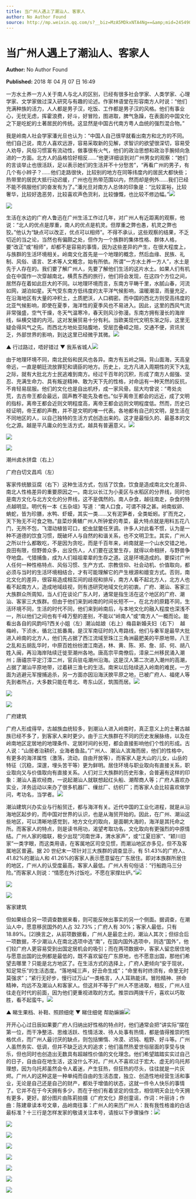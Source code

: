 ```yaml
---
title: 当广州人遇上了潮汕人、客家人
author: No Author Found
source: http://mp.weixin.qq.com/s?__biz=MzA5MDkxNTA4Ng==&amp;mid=2454907004&amp;idx=1&amp;sn=a5ad255f489b26cce4aa7ad7eac4f317&amp;chksm=87a2201db0d5a90b9dcc3f82f63708b3ee5aa291c755173136187dd65d876175ef72c80bfe20#rd
---
```


# 当广州人遇上了潮汕人、客家人

**Author:** No Author Found

**Published:** 2018 年 04 月 07 日 16:49

一方水土养一方人关于南人与北人的区别，已经有很多社会学家、人类学家、心理学家、文学家做过深入研究与有趣的论述。作家林语堂在形容南方人时说：“他们充满种族的活力，人人都是男子汉，吃饭、工作都是男子汉的风格。他们有事业心，无忧无虑，挥霍浪费，好斗，好冒险，图进取，脾气急躁，在表面的中国文化之下是吃蛇的土著居民的传统。这显然是中国古代南方粤人血统的强烈混合物。”

我是岭南人社会学家潘光旦也认为：“中国人自己很早就看出南方和北方的不同。他们自己说，南方人喜欢远游，容易采取新的见解，求智识的欲望很深切，容易受人劝导，风俗习惯富有流动性，做事很有火气，他们的政治思想和政治手腕倾向急进的一方面。北方人的品格恰好相反……”他更详细谈到对广州男女的观察：“她们的言谈举止也很活跃，足以表示她们的生活并不十分愁苦”，“再看广州的男子，有几个有小辫子？……他们走路很快，比较别的地方在同等纬度内的居民大都快些；热带里的居民大抵行动迟缓，广州也在热带范围以内，然而却是例外……我们已经不能不佩服他们的奋发有为了。”潘光旦对南方人总体的印象是：“比较富裕，比较奢华，比较好逸恶劳，比较喜欢声色货利，比较慷慨，也比较不修边幅。”![](https://mmbiz.qpic.cn/mmbiz_jpg/PJWG74pLsMblqcSK1ibQHxOKiakKtkQgtqb7P5pmsJq5NI7xYoMXogPaQklxHnH2ia1RVxUsGIR6v6T6OlrBbst5w/640?wx_fmt=jpeg)

![](https://mmbiz.qpic.cn/mmbiz_png/GCSG9VLghhqZIFpg8v5QgNJuN8A3Nz1GcMv7LXKqmUd3JvRhg2fQ6IWYF9b0afLDFhlI4vupCeyib12nbaQbhmA/640?wx_fmt=png)

生活在水边的广府人鲁迅在广州生活工作过几年，对广州人有近距离的观察，他说：“北人的优点是厚重，南人的优点是机灵。但厚重之弊也愚，机灵之弊也狡。”他认为“缺点可以改正，优点可以相师”。不得不承认，这些观察的结果，不乏切近的当之论，当然也有偏颇之处，但作为一个族群的集体性格、群体人格，要“改正”或“相师”，却都不是容易的事情，因为这些差异的产生，在很大程度上，与族群的生活环境相关。岭南文化首先是一个地理的概念，然后血缘、民族、礼制、风俗、语言、艺术等人文概念，始有所依。所谓“一方水土养一方人”，水土是先于人存在的。我们要了解广州人，先要了解他们生活的这片水土。如果人们有机会在中国作一次穿越南北，横贯东西的旅行，他们将会发现，在这四个方位之间，居然存在着如此巨大的不同。以地理环境而言，东南方平畴千里，水腻山春，河流如网，湖泊如星。天气受东南方低纬度的太平洋气候影响，温暖潮湿，雨量充足，在沿海地区有大量的冲积土，土质肥沃，人口稠密。而中国的西北方则受高纬度的北亚气候影响，即使在夏季，海洋性的夏季风也不易进入。因此，这里的西风气流非常强盛，空气干燥，冬天气温寒冷，春天则风沙弥漫。东南方拥有漫长的海岸线，纵横交错的内河。这对发展贸易十分有利。当欧美现代文明东渐之际，这里无疑会得风气之先。而西北方地处亚陆腹地，受层峦叠嶂之阻，交通不便，资讯贫乏，外部世界的影响，到达这里已经微乎其微。![](https://mmbiz.qpic.cn/mmbiz_jpg/PJWG74pLsMblqcSK1ibQHxOKiakKtkQgtqj4XvF5PT4iclpGFuLcTQN4kYPuV6MMHeMTG4yUexWmL7aT7ibTO70jqg/640?wx_fmt=jpeg)

▲ 行过路过，唔好错过 ▼ 我系省城人![](https://mmbiz.qpic.cn/mmbiz_jpg/PJWG74pLsMblqcSK1ibQHxOKiakKtkQgtqR21BtrSSflK2Jmp4MxKKIgRNnVvlPWGrgTzMz62VJ4on8X2EzMa8QA/640?wx_fmt=jpeg)

由于地理环境不同，南北民俗和民风也各异。南方有五岭之隔，背山面海，天高皇帝远，一直是朝廷流放罪犯和谪臣的地方。历史上，北方凡进入周期性的天下大乱之际，就有大批北方士民逃难到南方。经过千百年的沉积，形成了南方人倔强、坚忍、充满生命力、具有叛逆精神、敢为天下先的性格，对命运有一种天然的反抗，不肯轻易屈服。他们的文化也是自出机杼，成一家风骨。屈大均曾说：“粤处炎荒，去古帝王都会最远，固声教不能先及者也。”似乎离帝王都会的远近，成了文明的指标，离帝王都会近则文明程度高，离帝王都会远则文明程度低。然而，历史已经证明，帝王都的声教，并不是文明的唯一代表。各地都有自己的文明，是生活在不同地区的人，以自己独特的生活方式创造出来的。这才是最恒久的、最基本的文化之源。越是平凡庸众的生活方式，越具有普遍意义。![](https://mmbiz.qpic.cn/mmbiz_jpg/PJWG74pLsMblqcSK1ibQHxOKiakKtkQgtqwk1ZKA6y2bkic3uDACPTqM5y2L30Hrbicel2hicLYTHKJn4h4aBZKE6oA/640?wx_fmt=jpeg)

![](https://mmbiz.qpic.cn/mmbiz_jpg/PJWG74pLsMblqcSK1ibQHxOKiakKtkQgtqlicTXwTGLibR7LZibfatl5O7xZBbkZ7RiafhS0KV7ibhsYlpznffO5nr57Q/640?wx_fmt=jpeg)

![](https://mmbiz.qpic.cn/mmbiz_jpg/PJWG74pLsMblqcSK1ibQHxOKiakKtkQgtqdibbkuicmWVKMaUDsia3I8icQAznmia21ziapXH8Wv3fvXFbJDtpJQ1n2Jeg/640?wx_fmt=jpeg)

潮州卤水拼盘（右上）









广府白切文昌鸡（左）









客家传统酿豆腐（右下）这种生活方式，包括了饮食。饮食是造成南北文化差异、南北人性格差异的重要原因之一。南北以长江为小麦区与水稻区的分界线，同时也是南方文化与北方文化的分界线，这不是偶然的。南人杂食，越往南走，杂食的特点越明显。明代有一本《五杂俎》写道：“南人口食，可谓不择之甚。岭南蚁卵、蚺蛇，皆为珍膳，水鸭、虾蟆，其实一类……又有泥笋者，全类蚯蚓。扩而充之，天下殆无不可食之物。”韭菜炒黄鳝广州人所钟爱的粤菜，最大特点就是用料五花八门，无所不包，飞潜动植皆可口，蛇虫鼠鳖任烹调。许多人对此看不惯，认为是一种不道德的饮食习惯，既破坏人与自然的和谐关系，也不文明卫生。其实，广州人之所以什么都敢吃，不是因为贪吃，而是千百年来，岭南就是一个山水交错之地，良田有限，但野兽众多，出没伤人，人们要在这里生存，就得以命相拼，与野兽争夺地盘。弋猎捕鱼，成为人们祖祖辈辈的生存之道。这是环境造成的。要探讨广州人任何一种性格特点、风俗习惯、生产方式、宗教信仰、社会动机、价值取向，都必须与当时的生活环境相结合，才有可能理解它的产生根源和嬗变方式。否则，南北文化的差异，很容易造成相互间的歧视和排斥，南方人看不起北方人，北方人也看不起南方人，造成地域歧视，则有违研究地域文化的初衷。广府、潮汕、客家三大族群众所周知，当人们在谈论广东人时，通常是指生活在这个地区的广府、潮汕、客家三大族群。但由于他们来到岭南的时间长短不一，在北方的原籍不同，生活环境不同，生活的时代不同，他们来到岭南后，与本地文化的融入程度也深浅不一，所以他们之间也有千峰万壑的差别，不能以“岭南人”或“南方人”一概而论。能看出各自的风韵吗?西关小姐（左）潮汕姑娘（右上）梅县新婚夫妇（右下）  越梅岭，下浈水，循北江抵番禺，是汉军南征时的入粤路线，他们与秦军是最早大批进入岭南的北方人，他们先占据了西江流域至珠江三角洲最肥美的平原地带。八王之乱和五胡乱华时，中原百姓纷纷渡江南逃，林、黄、陈、郑、詹、邱、何、胡八姓入闽，再沿海岸陆续迁徙至潮州各地。唐高宗平南僚后，漳泉二州移民涌入潮州；唐禧宗平定汀漳二州，官兵驻屯潮州沿海。这是汉人第二次进入潮州的高潮，占据了潮汕平原地带，过着耕三渔七的生活。南宋以后陆续逃入岭南的难民，一方面为逃避元军搜捕追杀，另一方面亦因沿海沃腴平原之地，已被广府人、福佬人等先到者所占，大多数只能在粤北、粤东山区，筑围而居。![](https://mmbiz.qpic.cn/mmbiz_jpg/PJWG74pLsMblqcSK1ibQHxOKiakKtkQgtqSTRca8VtkQ2sanPxj4XGvmXObS2CzfCiacPsJE0z95d48OJjLspqBOA/640?wx_fmt=jpeg)

![](https://mmbiz.qpic.cn/mmbiz_jpg/PJWG74pLsMblqcSK1ibQHxOKiakKtkQgtqwpdO9kI8sUgvxHvrXzVYlLSL4d9a8NYRegF6dBvicRribUXibMqyq4VNw/640?wx_fmt=jpeg)

![](https://mmbiz.qpic.cn/mmbiz_jpg/PJWG74pLsMblqcSK1ibQHxOKiakKtkQgtq27hJMcgCol1aTTtuorzMmEKDXniazcvkIeibyUZV0IBWfTBcmxwA0Q7Q/640?wx_fmt=jpeg)

广府建筑













广府人形成得早，古越族血统较多，到潮汕人进入岭南时，真正意义上的土著古越族已经不多了，到客家人来时更少。由于三大族群在不同的历史发展脉络，以及在岭南地区定居地的地理条件、定居时间的长短，都会直接影响他们个性的形成。古人说：“山居者治耕织，业海者鱼盐。”广州人、潮汕人滨海而居，他们的性格中，有更多的海洋属性（激荡，流动，自由开放等），而客家人是大山的儿女，山岳的特征（沉稳，深邃，埋头苦干等）更为鲜明。居住环境与职业取向有直接关系，职业取向又与价值取向有直接关系。人们对三大族群的历史形象，会普遍有这样的印象：潮汕人喜欢经商，一说起潮汕人就联想起红头船、潮帮商人等；广府人喜欢办实业，洋务运动以来办了很多机器厂、缫丝厂、纺织厂；而客家人会比较喜欢做学问，考功名，当学者。![](https://mmbiz.qpic.cn/mmbiz_jpg/PJWG74pLsMblqcSK1ibQHxOKiakKtkQgtqgshL39wPm9FMBB4D53l2lgiaoUFbgpWHcp5qKpy3wPNbO8Kp71JQVrg/640?wx_fmt=jpeg)

潮汕建筑兴办实业与行船贸迁，都与海洋有关。近代中国的工业化进程，就是从沿海地区起步的，而中国对世界的认识，也是从海贸开始的。因此，在广州、潮汕这些地区，可以清晰地感觉到，地方文化的取向，是面朝大海的，海洋是其托命之所。而客家人的特点，则是读书用功，渴望考取功名，文化取向有更强烈的中原情结。广州人家的楹联，极少出现“河南世泽，渭水家声”，或“江夏旧家”、“颖川旧家”一类字眼，而这类用语，在客属地区司空见惯，而潮汕地区亦多见，但不及客属地区普遍。据 20 世纪末一项针对三大族群的调查显示，有 51.43%的广府人、41.82%的潮汕人和 41.26%的客家人表示愿意留在广东居住。即对本族群所居住的地区，广州人的认受度最高，客家人最低。广州人有句俗话：“行船跑马三分险。”而客家人则说：“情愿在外讨饭吃，不愿在家撑灶炉。”![](https://mmbiz.qpic.cn/mmbiz_jpg/PJWG74pLsMblqcSK1ibQHxOKiakKtkQgtqRwbqlWfp4yXPG3HJB9TTb2ziciadsnejMib1kRqBB55uyEdqn3ehA5DcQ/640?wx_fmt=jpeg)

![](https://mmbiz.qpic.cn/mmbiz_jpg/PJWG74pLsMblqcSK1ibQHxOKiakKtkQgtqqk2FkBiaiaxibEcNdbKrnv7E29LMn7CnBQw1gyFZWmZFBImQy47ePfFGQ/640?wx_fmt=jpeg)

![](https://mmbiz.qpic.cn/mmbiz_jpg/PJWG74pLsMblqcSK1ibQHxOKiakKtkQgtqaZcKVQcXPPv0DTy1lMaF5NjTbW7kBBomk8R9vs3zjq87XjteaibfJXw/640?wx_fmt=jpeg)

客家建筑











但如果结合另一项调查数据来看，则可能反映出事实的另一个侧面。据调查，在潮汕人中，愿意移民国外的人占 32.73%；广府人有 30%；客家人最低，只有 18.89%。[2]换言之，从前项数据看，广州人是最恋土的，潮汕人其次；但综合后一项数据，不少潮汕人在南北选项中选“南”，在国内国外选项中，则选“国外”，他们较广府人更容易受到出国定居机会的吸引；而在两项数据中，客家人留恋居住地与愿意出国的比例都是最低的，既不喜欢留在广东原地，也不愿意出国，那他们希望去哪里？只能是北方地区了。在生活方式的选择上，广府人更倾向“安于现状，知足常乐”的生活态度。“落地喊三声，好丑命生成”；“命里有时终须有，命里无时莫强求”；“紧行无好步，慢行过万山”一类格言，人人耳熟能详。冒险精神、拼命精神，均远不及潮汕人和客家人。但这并不等于广州人不思进取，相反，广州人往往走在时代的前面，因为他们更重视进取的方式。推崇四两拨千斤，喜欢以巧取胜，看不起蛮牛。![](https://mmbiz.qpic.cn/mmbiz_jpg/PJWG74pLsMblqcSK1ibQHxOKiakKtkQgtquRQJt0RR5rVrrcGZzOCcVem8Tic4htC67UeNF8mNasWOL7JJXteYp4A/640?wx_fmt=jpeg)

▲ 睇生果档、补鞋、照顾细佬 ▼ 睇住细佬 帮助嫲嫲![](https://mmbiz.qpic.cn/mmbiz_jpg/PJWG74pLsMblqcSK1ibQHxOKiakKtkQgtqA5FicrkQOZul4cJQFHkWh0lVvLeOzjbdOjMPsia5ZDcicic66DnNNLqSIw/640?wx_fmt=jpeg)

开开心心过日辰如果要广府人归纳出好性格的特点时，他们通常会把“讲实际”摆在第一位，而干净整洁、思维活跃、性情活泼、待人处事有热情，都是值得推崇的性格优点，而广州人最讨厌的缺点，则包括懒惰、冷漠、迟钝、粗野、好斗等。广州人虽然务实、低调，但并不缺乏远大的追求；他们虽然热爱世俗层面的享受与快乐，但也同时也创造出无数具有超越性价值的文化理念。他们希望踏踏实实过自己的日子，自由自在地生活，这没什么不对。广州人不喜欢过于宏大、虚无的乌托邦理想，因为乌托邦虽然会令人着迷，产生狂热，但狂热的尽头，往往就是一片灰烬。广州人的这种这是一种单纯而自由的生活态度，独立、创造性地经营生活和事业，无论是自己还是自己的财产，都处于增值的状态，这就一件令人快乐的事情了。它并不在于今天拥有多少，而在于他们有着坚定的信念，相信明天会比今天拥有更多，更好。部分图片由陈莉拍摄《广府文化》原创童谣，作词：叶丽诗；作曲：陈建章读本号文章，品岭南往事：广州人的来历广州人：我有我性格谁的白话最标准？十三行是怎样发家的敬请关注本号，请按以下步骤操作：![](https://mmbiz.qpic.cn/mmbiz_jpg/PJWG74pLsMblqcSK1ibQHxOKiakKtkQgtqpo3XWtxo6zHaQ8vtlCCIUyTPzPp13nMQ5UCpX2PNI09fPIZm3a89rg/640?wx_fmt=jpeg)

![](https://mmbiz.qpic.cn/mmbiz_jpg/PJWG74pLsMblqcSK1ibQHxOKiakKtkQgtqH1vB3DuNbKufZdnylO5XcfbeZ3zicrib6q2vyKUGslcdFXbrzltFgHKw/640?wx_fmt=jpeg)

![](https://mmbiz.qpic.cn/mmbiz_jpg/PJWG74pLsMblqcSK1ibQHxOKiakKtkQgtqqRroPnlNngoLXIrwktTAdJiaafqb04hGw9icmkZibjQ80AAdEDgoS18HQ/640?wx_fmt=jpeg)

![](https://mmbiz.qpic.cn/mmbiz_jpg/PJWG74pLsMblqcSK1ibQHxOKiakKtkQgtqeLPenbicZH2XnrehlicIuepbTqN7zRzUUQ4qVn6ib5ArA97LePOQuO1ibw/640?wx_fmt=jpeg)

![](https://mmbiz.qpic.cn/mmbiz_jpg/PJWG74pLsMblqcSK1ibQHxOKiakKtkQgtqHZwjynqyIfTM5JLcbicibxmsnNWHIXQTa0rnKWgic7KKl16RpJZaO2MdA/640?wx_fmt=jpeg)

![](https://mmbiz.qpic.cn/mmbiz_jpg/PJWG74pLsMblqcSK1ibQHxOKiakKtkQgtq8Z0X3LMwicHIDJTvjSpxd0MdTkic23LFxXicq4iaf8L6vcLym95NiaUCCdA/640?wx_fmt=jpeg)

![](https://mmbiz.qpic.cn/mmbiz_jpg/PJWG74pLsMblqcSK1ibQHxOKiakKtkQgtquNicMDFMBvWPTJYppuuCxd48Z5iaynrsDtK0205ONs0csHVebAibE3cjQ/640?wx_fmt=jpeg)

![](https://mmbiz.qpic.cn/mmbiz_png/PefXicUCP1bHHLgwRsiawCTWCHOpiaPtLyy72OSeicmfZv9LcXicvhyPH9kRQuxzOic70gEIUOea2FyotqQvdv2ms9Qw/640?wx_fmt=png)
